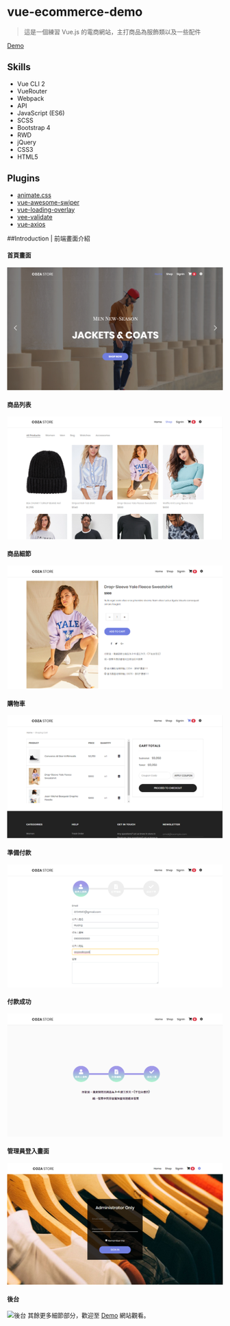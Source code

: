 # vue-ecommerce-demo

> 這是一個練習 Vue.js 的電商網站，主打商品為服飾類以及一些配件

[Demo]()

## Skills
- Vue CLI 2
- VueRouter
- Webpack
- API
- JavaScript (ES6)
- SCSS
- Bootstrap 4
- RWD
- jQuery
- CSS3
- HTML5

## Plugins
- [animate.css](https://github.com/daneden/animate.css)
- [vue-awesome-swiper](http://caibaojian.com/swiper-api/)
- [vue-loading-overlay](https://www.npmjs.com/package/vue-loading-overlay)
- [vee-validate](https://logaretm.github.io/vee-validate/)
- [vue-axios](https://www.npmjs.com/package/vue-axios)

##Introduction | 前端畫面介紹

#### 首頁畫面
![首頁畫面](https://github.com/huangtingyu04/clothing-shop/blob/master/src/assets/images/%E9%A6%96%E9%A0%81%E7%95%AB%E9%9D%A2.png)
#### 商品列表
![商品列表](https://github.com/huangtingyu04/clothing-shop/blob/master/src/assets/images/%E5%95%86%E5%93%81%E5%88%97%E8%A1%A8.png)
#### 商品細節
![商品細節](https://github.com/huangtingyu04/clothing-shop/blob/master/src/assets/images/%E5%95%86%E5%93%81%E7%B4%B0%E7%AF%80.png)
#### 購物車
![購物車](https://github.com/huangtingyu04/clothing-shop/blob/master/src/assets/images/%E8%B3%BC%E7%89%A9%E8%BB%8A.png)
#### 準備付款
![準備付款](https://github.com/huangtingyu04/clothing-shop/blob/master/src/assets/images/%E6%BA%96%E5%82%99%E4%BB%98%E6%AC%BE.png)
#### 付款成功
![付款成功](https://github.com/huangtingyu04/clothing-shop/blob/master/src/assets/images/%E4%BB%98%E6%AC%BE%E6%88%90%E5%8A%9F.png)
#### 管理員登入畫面
![管理員登入畫面](https://github.com/huangtingyu04/clothing-shop/blob/master/src/assets/images/%E7%AE%A1%E7%90%86%E5%93%A1%E7%99%BB%E5%85%A5%E7%95%AB%E9%9D%A2.png)
#### 後台
![後台]()
其餘更多細節部分，歡迎至 [Demo]() 網站觀看。


